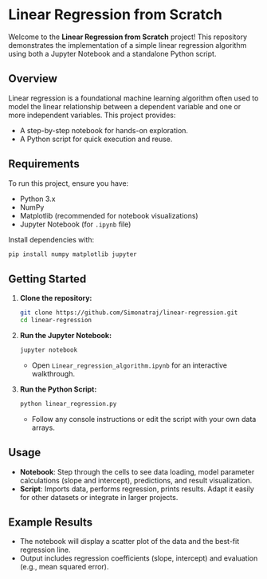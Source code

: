 # Linear Regression from Scratch

Welcome to the **Linear Regression from Scratch** project! This repository demonstrates the implementation of a simple linear regression algorithm using both a Jupyter Notebook and a standalone Python script.

## Overview

Linear regression is a foundational machine learning algorithm often used to model the linear relationship between a dependent variable and one or more independent variables. This project provides:

- A step-by-step notebook for hands-on exploration.
- A Python script for quick execution and reuse.

## Requirements

To run this project, ensure you have:

- Python 3.x
- NumPy
- Matplotlib (recommended for notebook visualizations)
- Jupyter Notebook (for `.ipynb` file)

Install dependencies with:

```bash
pip install numpy matplotlib jupyter
```

## Getting Started

1. **Clone the repository:**

   ```bash
   git clone https://github.com/Simonatraj/linear-regression.git
   cd linear-regression
   ```

2. **Run the Jupyter Notebook:**

   ```bash
   jupyter notebook
   ```
   - Open `Linear_regression_algorithm.ipynb` for an interactive walkthrough.

3. **Run the Python Script:**

   ```bash
   python linear_regression.py
   ```
   - Follow any console instructions or edit the script with your own data arrays.

## Usage

- **Notebook**: Step through the cells to see data loading, model parameter calculations (slope and intercept), predictions, and result visualization.
- **Script**: Imports data, performs regression, prints results. Adapt it easily for other datasets or integrate in larger projects.

## Example Results

- The notebook will display a scatter plot of the data and the best-fit regression line.
- Output includes regression coefficients (slope, intercept) and evaluation (e.g., mean squared error).


